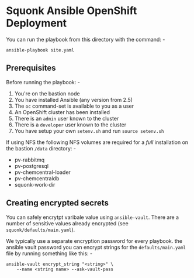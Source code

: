 # Squonk Ansible OpenShift Deployment
You can run the playbook from this directory with the command: -

    ansible-playbook site.yaml

## Prerequisites
Before running the playbook: -

1.  You're on the bastion node
1.  You have installed Ansible (any version from 2.5)
1.  The `oc` command-set is available to you as a user
1.  An OpenShift cluster has been installed
1.  There is an `admin` user known to the cluster
1.  There is a `developer` user known to the cluster
1.  You have setup your own `setenv.sh` and run `source setenv.sh`

If using NFS the following NFS volumes are required for a _full_ installation
on the bastion `/data` directory: -

*   pv-rabbitmq
*   pv-postgresql
*   pv-chemcentral-loader
*   pv-chemcentraldb
*   squonk-work-dir

## Creating encrypted secrets
You can safely encrytpt varibale value using `ansible-vault`. There
are a number of sensitive values already encrypted
(see `squonk/defaults/main.yaml`).
 
We typically use a separate encryption password for every playbook. the ansible vault password you can encrypt strings
for the `defaults/main.yaml` file by running something like this: -

    ansible-vault encrypt_string "<string>" \
        --name <string name> --ask-vault-pass
